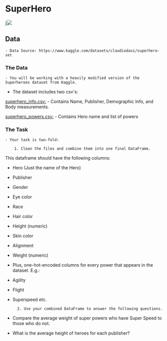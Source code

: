 # SuperHero
[![](https://assets.codingdojo.com/boomyeah2015/codingdojo/curriculum/content/chapter/1688169208__Alargeteamofmaskedsuperheroessavingtheworld.png)

    
## Data
    - Data Source: https://www.kaggle.com/datasets/claudiodavi/superhero-set

### The Data
    - You will be working with a heavily modified version of the Superheroes dataset from Kaggle.

- The dataset includes two csv's:

[superhero_info.csv:](https://docs.google.com/spreadsheets/d/e/2PACX-1vS1ZstYLwFgwhZnqDsPjtnlHYhJp_cmW55J8JD5mym0seRsaem3px7QBtuFF0LiI7z1PLCkVKAkdO7J/pub?output=csv)
    - Contains Name, Publisher, Demographic Info, and Body measurements.
    
[superhero_powers.csv:](https://docs.google.com/spreadsheets/d/e/2PACX-1vSzdWOBaXOoz52vPmCFV5idNlDBohLY1Lsbc1IfZIZQ7cV_aNB2wYBfhF49uE1TaO1B5MQCGWiNrFfd/pub?output=csv)
    - Contains Hero name and list of powers

### The Task
    - Your task is two-fold:

        1. Clean the files and combine them into one final DataFrame.

This dataframe should have the following columns:
- Hero (Just the name of the Hero)
- Publisher
- Gender
- Eye color
- Race
- Hair color
- Height (numeric)
- Skin color
- Alignment
- Weight (numeric)
- Plus, one-hot-encoded columns for every power that appears in the dataset. E.g.:
- Agility
- Flight
- Superspeed
    etc.

        2. Use your combined DataFrame to answer the following questions.

- Compare the average weight of super powers who have Super Speed to those who do not.
- What is the average height of heroes for each publisher?






